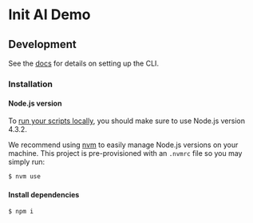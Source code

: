 # Init AI Demo

## Development

See the [docs](http://alphadocs.init.ai/reference/cli.html) for details on setting up the CLI.

### Installation

#### Node.js version

To [run your scripts locally](link/to/docs), you should make sure to use Node.js version 4.3.2.

We recommend using [nvm](https://github.com/creationix/nvm) to easily manage Node.js versions on your machine. This project is pre-provisioned with an `.nvmrc` file so you may simply run:

```bash
$ nvm use
```

#### Install dependencies

```bash
$ npm i
```
